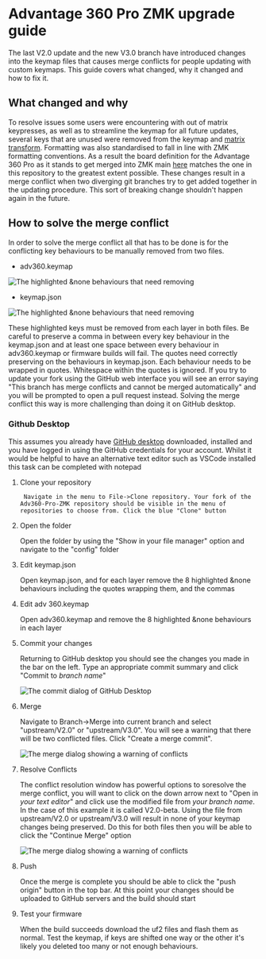 # Advantage 360 Pro ZMK upgrade guide

The last V2.0 update and the new V3.0 branch have introduced changes into the keymap files that causes merge conflicts for people updating with custom keymaps. This guide covers what changed, why it changed and how to fix it.

## What changed and why

To resolve issues some users were encountering with out of matrix keypresses, as well as to streamline the keymap for all future updates, several keys that are unused were removed from the keymap and [matrix transform](https://zmk.dev/docs/config/kscan#matrix-transform). Formatting was also standardised to fall in line with ZMK formatting conventions. As a result the board definition for the Advantage 360 Pro as it stands to get merged into ZMK main [here](https://github.com/zmkfirmware/zmk/pull/1454) matches the one in this repository to the greatest extent possible. 
These changes result in a merge conflict when two diverging git branches try to get added together in the updating procedure.
This sort of breaking change shouldn't happen again in the future.

## How to solve the merge conflict

In order to solve the merge conflict all that has to be done is for the conflicting key behaviours to be manually removed from two files.
- adv360.keymap

![The highlighted &none behaviours that need removing](/assets/keymap.jpg)
- keymap.json

![The highlighted &none behaviours that need removing](/assets/json.jpg)

These highlighted keys must be removed from each layer in both files. Be careful to preserve a comma in between every key behaviour in the keymap.json and at least one space between every behaviour in adv360.keymap or firmware builds will fail. The quotes need correctly preserving on the behaviours in keymap.json. Each behaviour needs to be wrapped in quotes. Whitespace within the quotes is ignored.
If you try to update your fork using the GitHub web interface you will see an error saying "This branch has merge conflicts and cannot be merged automatically" and you will be prompted to open a pull request instead. Solving the merge conflict this way is more challenging than doing it on GitHub desktop.

### Github Desktop 

This assumes you already have [GitHub desktop](https://desktop.github.com/) downloaded, installed and you have logged in using the GitHub credentials for your account. Whilst it would be helpful to have an alternative text editor such as VSCode installed this task can be completed with notepad 
1. Clone your repository

        Navigate in the menu to File->Clone repository. Your fork of the Adv360-Pro-ZMK repository should be visible in the menu of repositories to choose from. Click the blue "Clone" button
2. Open the folder

    Open the folder by using the "Show in your file manager" option and navigate to the "config" folder
3. Edit keymap.json

    Open keymap.json, and for each layer remove the 8 highlighted &none behaviours including the quotes wrapping them, and the commas
4. Edit adv 360.keymap

    Open adv360.keymap and remove the 8 highlighted &none behaviours in each layer
5. Commit your changes

    Returning to GitHub desktop you should see the changes you made in the bar on the left. Type an appropriate commit summary and click "Commit to *branch name*"

    ![The commit dialog of GitHub Desktop](/assets/commit.jpg)

6. Merge

    Navigate to Branch->Merge into current branch and select "upstream/V2.0" or "upstream/V3.0". You will see a warning that there will be two conflicted files. Click "Create a merge commit".

    ![The merge dialog showing a warning of conflicts](/assets/merge.jpg)

7. Resolve Conflicts

    The conflict resolution window has powerful options to soresolve the merge conflict, you will want to click on the down arrow next to "Open in *your text editor*" and click use the modified file from *your branch name*. In the case of this example it is called V2.0-beta. Using the file from upstream/V2.0 or upstream/V3.0 will result in none of your keymap changes being preserved. 
    Do this for both files then you will be able to click the "Continue Merge" option

    ![The merge dialog showing a warning of conflicts](/assets/conflict.jpg)
8. Push
 
    Once the merge is complete you should be able to click the "push origin" button in the top bar. At this point your changes should be uploaded to GitHub servers and the build should start
9. Test your firmware

    When the build succeeds download the uf2 files and flash them as normal. Test the keymap, if keys are shifted one way or the other it's likely you deleted too many or not enough behaviours. 
